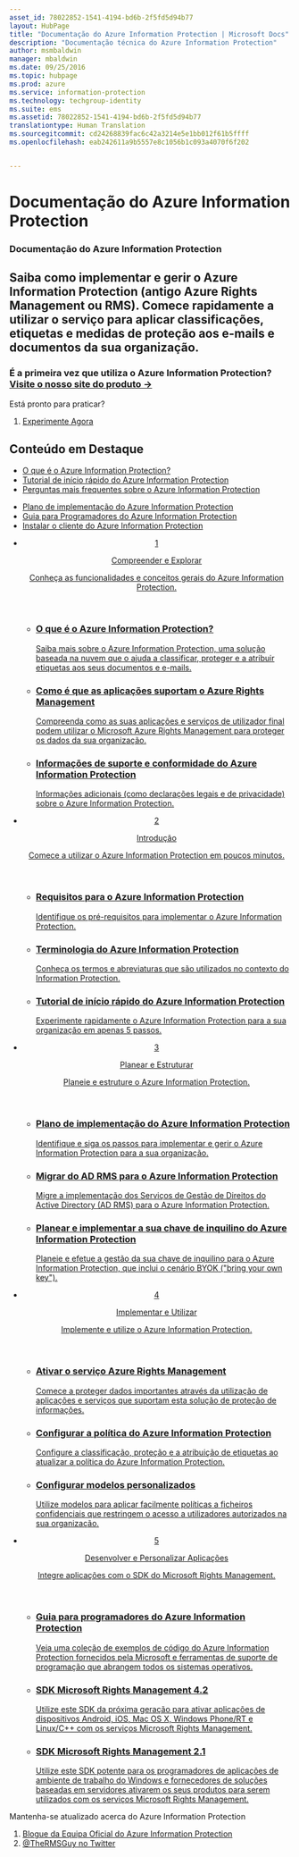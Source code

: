 ```yaml
---
asset_id: 78022852-1541-4194-bd6b-2f5fd5d94b77
layout: HubPage
title: "Documentação do Azure Information Protection | Microsoft Docs"
description: "Documentação técnica do Azure Information Protection"
author: msmbaldwin
manager: mbaldwin
ms.date: 09/25/2016
ms.topic: hubpage
ms.prod: azure
ms.service: information-protection
ms.technology: techgroup-identity
ms.suite: ems
ms.assetid: 78022852-1541-4194-bd6b-2f5fd5d94b77
translationtype: Human Translation
ms.sourcegitcommit: cd24268839fac6c42a3214e5e1bb012f61b5ffff
ms.openlocfilehash: eab242611a9b5557e8c1056b1c093a4070f6f202


---
```

# Documentação do Azure Information Protection
<article id="main">
    <section id="hero-content">
      <h1>Documentação do Azure Information Protection</h1>
      <h2>Saiba como implementar e gerir o Azure Information Protection (antigo Azure Rights Management ou RMS). Comece rapidamente a utilizar o serviço para aplicar classificações, etiquetas e medidas de proteção aos e-mails e documentos da sua organização.</h2>
      <h3>É a primeira vez que utiliza o Azure Information Protection? <a href="https://www.microsoft.com/en-us/cloud-platform/azure-information-protection" target="_blank">Visite o nosso site do produto &rarr;</a></h3>
    </section>
    <aside class="alert section-border">
        <p>Está pronto para praticar?</p>
        <ol class="action-list">
            <li><a href="https://portal.office.com/Signup?&OfferId=A43415D3-404C-4df3-B31B-AAD28118A778&dl=INFORMATIONPROTECTION&ali=1#0" target="_blank" class="button-bordered button-translucent">Experimente Agora</a></li>
        </ol>
    </aside>
    <section id="featured" class="container">
      <h2 class="section-heading"><span class="icon icon-warning"></span> Conteúdo em Destaque</h2>
      <div class="features row">
        <ul class="column column-half">
          <li><a href="./understand-explore/what-is-information-protection.md">O que é o Azure Information Protection?</a></li>
          <li><a href="./get-started/infoprotect-quick-start-tutorial.md">Tutorial de início rápido do Azure Information Protection</a></li>
          <li><a href="./get-started/faqs.md">Perguntas mais frequentes sobre o Azure Information Protection</a></li>
        </ul>
        <ul class="column column-half">
          <li><a href="./plan-design/deployment-roadmap.md">Plano de implementação do Azure Information Protection</a></li>
          <li><a href="./develop/developers-guide.md">Guia para Programadores do Azure Information Protection</a></li>
          <li><a href="./rms-client/info-protect-client.md">Instalar o cliente do Azure Information Protection</a></li>
        </ul>
      </div>
    </section>
    <div id="journeys">
      <section class="container">
        <ul class="journeys-list">
          <li class="journey-step">
            <header class="journey-step-header row">
              <a href="./understand-explore/azure-rights-management.md">
                <div class="title column-third">
                  <span class="step-number">1</span>
                  <p>Compreender e Explorar</p>
                </div>
                <p class="description column-two-thirds">Conheça as funcionalidades e conceitos gerais do Azure Information Protection.</p>
              </a>
            </header>
            <section class="journey-step-elements content">
              <ul class="row">
                <li class="column-third">
                  <a href="./understand-explore/what-is-information-protection.md">
                    <h3>O que é o Azure Information Protection?</h3>
                    <p>Saiba mais sobre o Azure Information Protection, uma solução baseada na nuvem que o ajuda a classificar, proteger e a atribuir etiquetas aos seus documentos e e-mails.</p>
                  </a>
                </li>
                <li class="column-third">
                  <a href="./understand-explore/applications-support.md">
                    <h3>Como é que as aplicações suportam o Azure Rights Management</h3>
                    <p>Compreenda como as suas aplicações e serviços de utilizador final podem utilizar o Microsoft Azure Rights Management para proteger os dados da sua organização.</p>
                  </a>
                </li>
                <li class="column-third">
                  <a href="./understand-explore/compliance.md">
                    <h3>Informações de suporte e conformidade do Azure Information Protection</h3>
                    <p>Informações adicionais (como declarações legais e de privacidade) sobre o Azure Information Protection.</p>
                  </a>
                </li>
              </ul>
            </section>
          </li>
          <li class="journey-step">
            <header class="journey-step-header row">
              <a href="./get-started/requirements-azure-rms.md">
                <div class="title column-third">
                  <span class="step-number">2</span>
                  <p>Introdução</p>
                </div>
                <p class="description column-two-thirds">Comece a utilizar o Azure Information Protection em poucos minutos.</p>
              </a>
            </header>
            <section class="journey-step-elements content">
              <ul class="row">
                <li class="column-third">
                  <a href="./get-started/requirements-azure-rms.md">
                    <h3>Requisitos para o Azure Information Protection</h3>
                    <p>Identifique os pré-requisitos para implementar o Azure Information Protection.</p>
                  </a>
                </li>
                <li class="column-third">
                  <a href="./get-started/terminology.md">
                    <h3>Terminologia do Azure Information Protection</h3>
                    <p>Conheça os termos e abreviaturas que são utilizados no contexto do Information Protection.</p>
                  </a>
                </li>
                <li class="column-third">
                  <a href="./get-started/quick-start-tutorial.md">
                    <h3>Tutorial de início rápido do Azure Information Protection</h3>
                    <p>Experimente rapidamente o Azure Information Protection para a sua organização em apenas 5 passos.</p>
                  </a>
                </li>
              </ul>
            </section>
          </li>
          <li class="journey-step">
            <header class="journey-step-header row">
              <a href="./plan-design/deployment-roadmap.md">
                <div class="title column-third">
                  <span class="step-number"> 3</span>
                  <p>Planear e Estruturar</p>
                </div>
                <p class="description column-two-thirds">Planeie e estruture o Azure Information Protection.</p>
              </a>
            </header>
            <section class="journey-step-elements content">
              <ul class="row">
                <li class="column-third">
                  <a href="./plan-design/deployment-roadmap.md">
                    <h3>Plano de implementação do Azure Information Protection</h3>
                    <p>Identifique e siga os passos para implementar e gerir o Azure Information Protection para a sua organização.</p>
                  </a>
                </li>
                <li class="column-third">
                  <a href="./plan-design/migrate-from-ad-rms-to-azure-rms.md">
                    <h3>Migrar do AD RMS para o Azure Information Protection</h3>
                    <p>Migre a implementação dos Serviços de Gestão de Direitos do Active Directory (AD RMS) para o Azure Information Protection.</p>
                  </a>
                </li>
                <li class="column-third">
                  <a href="./plan-design/plan-implement-tenant-key.md">
                    <h3>Planear e implementar a sua chave de inquilino do Azure Information Protection</h3>
                    <p>Planeie e efetue a gestão da sua chave de inquilino para o Azure Information Protection, que inclui o cenário BYOK ("bring your own key").</p>
                  </a>
                </li>
              </ul>
            </section>
          </li>
          <li class="journey-step">
            <header class="journey-step-header row">
              <a href="./deploy-use/activate-service.md">
                <div class="title column-third">
                  <span class="step-number"> 4</span>
                  <p>Implementar e Utilizar</p>
                </div>
                <p class="description column-two-thirds">Implemente e utilize o Azure Information Protection.</p>
              </a>
            </header>
            <section class="journey-step-elements content">
              <ul class="row">
                 <li class="column-third">
                 <a href="./deploy-use/activate-service.md">
                    <h3>Ativar o serviço Azure Rights Management</h3>
                    <p>Comece a proteger dados importantes através da utilização de aplicações e serviços que suportam esta solução de proteção de informações.</p>
                  </a>
                </li>
                <li class="column-third">
                  <a href="./deploy-use/configure-applications.md">
                    <h3>Configurar a política do Azure Information Protection</h3>
                    <p>Configure a classificação, proteção e a atribuição de etiquetas ao atualizar a política do Azure Information Protection.</p>
                </li>
                <li class="column-third">
                  <a href="./deploy-use/configure-custom-templates.md">
                    <h3>Configurar modelos personalizados</h3>
                    <p>Utilize modelos para aplicar facilmente políticas a ficheiros confidenciais que restringem o acesso a utilizadores autorizados na sua organização.</p>
                 </a>
                 </a>
                </li>
              </ul>
            </section>
          </li>
          <li class="journey-step">
            <header class="journey-step-header row">
              <a href="./develop/developers-guide.md">
                <div class="title column-third">
                  <span class="step-number"> 5</span>
                  <p>Desenvolver e Personalizar Aplicações</p>
                </div>
                <p class="description column-two-thirds">Integre aplicações com o SDK do Microsoft Rights Management.</p>
              </a>
            </header>
            <section class="journey-step-elements content">
              <ul class="row">
                <li class="column-third">
                  <a href="./develop/developers-guide.md">
                    <h3>Guia para programadores do Azure Information Protection</h3>
                    <p>Veja uma coleção de exemplos de código do Azure Information Protection fornecidos pela Microsoft e ferramentas de suporte de programação que abrangem todos os sistemas operativos.</p>
                  </a>
                </li>
                <li class="column-third">
                  <a href="./develop/active-directory-rights-management-services-multi-platform-thin-client-sdk-portal.md">
                    <h3>SDK Microsoft Rights Management 4.2</h3>
                    <p>Utilize este SDK da próxima geração para ativar aplicações de dispositivos Android, iOS, Mac OS X, Windows Phone/RT e Linux/C++ com os serviços Microsoft Rights Management.</p>
                  </a>
                </li>
                <li class="column-third">
                  <a href="./develop/microsoft-information-protection-and-control-client-portal.md">
                    <h3>SDK Microsoft Rights Management 2.1</h3>
                    <p>Utilize este SDK potente para os programadores de aplicações de ambiente de trabalho do Windows e fornecedores de soluções baseadas em servidores ativarem os seus produtos para serem utilizados com os serviços Microsoft Rights Management.</p>
                  </a>
                </li>
              </ul>
            </section>
         </ul>
      </section>
    </div>
    <aside class="alert alert-social">
      <p>Mantenha-se atualizado acerca do Azure Information Protection <ol class="action-list">
        <li><a href="http://blogs.technet.com/b/rms/" target="_blank" class="button-bordered button-translucent">Blogue da Equipa Oficial do Azure Information Protection</a></li>
        <li><a href="https://twitter.com/TheRMSGuy" target="_blank" class="button-bordered button-translucent">@TheRMSGuy no Twitter</a></li>
      </ol>
    </aside>
</article>



<!--HONumber=Oct16_HO1-->


